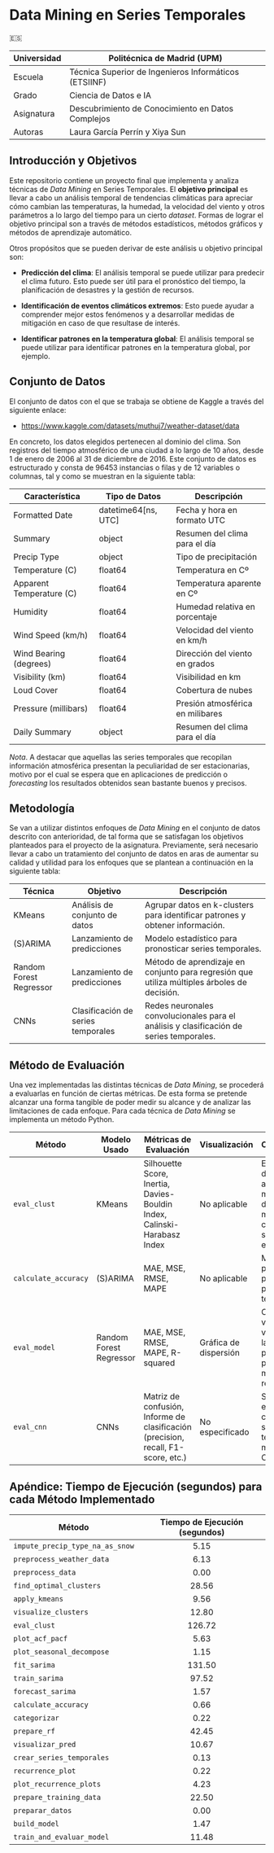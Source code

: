# Data Mining en Series Temporales
🇪🇸

| Universidad | Politécnica de Madrid (UPM) |
| --- | --- |
| Escuela | Técnica Superior de Ingenieros Informáticos (ETSIINF) |
| Grado   | Ciencia de Datos e IA           |
| Asignatura | Descubrimiento de Conocimiento en Datos Complejos |
| Autoras | Laura García Perrín y  Xiya Sun | 


## Introducción y Objetivos
Este repositorio contiene un proyecto final que implementa y analiza técnicas de _Data Mining_ en Series Temporales.
El **objetivo principal** es llevar a cabo un análisis temporal de tendencias climáticas para apreciar cómo cambian las 
temperaturas, la humedad, la velocidad del viento y otros parámetros a lo largo del tiempo para un cierto _dataset_. 
Formas de lograr el objetivo principal son a través de métodos estadísticos, métodos gráficos y métodos de aprendizaje 
automático.

Otros propósitos que se pueden derivar de este análisis u objetivo principal son:

* **Predicción del clima**: El análisis temporal se puede utilizar para predecir el clima futuro. Esto puede ser útil para
  el pronóstico del tiempo, la planificación de desastres y la gestión de recursos. 

* **Identificación de eventos climáticos extremos**: Esto puede ayudar a comprender mejor estos fenómenos y a desarrollar
  medidas de mitigación en caso de que resultase de interés.

* **Identificar patrones en la temperatura global**: El análisis temporal se puede utilizar para identificar patrones en
  la temperatura global, por ejemplo.

## Conjunto de Datos

El conjunto de datos con el que se trabaja se obtiene de Kaggle a través del siguiente enlace:

* https://www.kaggle.com/datasets/muthuj7/weather-dataset/data

En concreto, los datos elegidos pertenecen al dominio del clima. Son registros del tiempo atmosférico de una ciudad a lo largo de 
10 años, desde 1 de enero de 2006 al 31 de diciembre de 2016. Este conjunto de datos es estructurado y consta de 96453 instancias o filas 
y de 12 variables o columnas, tal y como se muestran en la siguiente tabla:

| Característica                 | Tipo de Datos            | Descripción                                |
|--------------------------------|--------------------------|--------------------------------------------|
| Formatted Date                 | datetime64[ns, UTC]      | Fecha y hora en formato UTC                |
| Summary                        | object                   | Resumen del clima para el día              |
| Precip Type                    | object                   | Tipo de precipitación                      |
| Temperature (C)                | float64                  | Temperatura en Cº                          |
| Apparent Temperature (C)       | float64                  | Temperatura aparente en Cº                 |
| Humidity                       | float64                  | Humedad relativa en porcentaje             |
| Wind Speed (km/h)              | float64                  | Velocidad del viento en km/h               |
| Wind Bearing (degrees)         | float64                  | Dirección del viento en grados             |
| Visibility (km)                | float64                  | Visibilidad en km                          |
| Loud Cover                     | float64                  | Cobertura de nubes                         |
| Pressure (millibars)           | float64                  | Presión atmosférica en milibares           |
| Daily Summary                  | object                   | Resumen del clima para el día              |

_Nota_. A destacar que aquellas las series temporales que recopilan información atmosférica presentan la peculiaridad de ser estacionarias, 
motivo por el cual se espera que en aplicaciones de predicción o _forecasting_ los resultados obtenidos sean bastante buenos y precisos.

## Metodología

Se van a utilizar distintos enfoques de _Data Mining_ en el conjunto de datos descrito con anterioridad, de tal forma que se 
satisfagan los objetivos planteados para el proyecto de la asignatura. Previamente, será necesario llevar a cabo un tratamiento
del conjunto de datos en aras de aumentar su calidad y utilidad para los enfoques que se plantean a continuación en la siguiente
tabla:

| Técnica               | Objetivo                                  | Descripción                                                                 |
|-----------------------|-------------------------------------------|-----------------------------------------------------------------------------|
| KMeans                | Análisis de conjunto de datos             | Agrupar datos en k-clusters para identificar patrones y obtener información.|
| (S)ARIMA              | Lanzamiento de predicciones               | Modelo estadístico para pronosticar series temporales.                      |
| Random Forest Regressor | Lanzamiento de predicciones             | Método de aprendizaje en conjunto para regresión que utiliza múltiples árboles de decisión.|
| CNNs                  | Clasificación de series temporales        | Redes neuronales convolucionales para el análisis y clasificación de series temporales. |

## Método de Evaluación

Una vez implementadas las distintas técnicas de _Data Mining_, se procederá a evaluarlas en función de ciertas métricas. De esta forma se 
pretende alcanzar una forma tangible de poder medir su alcance y de analizar las limitaciones de cada enfoque. Para cada técnica de _Data Mining_
se implementa un método Python.

| Método                | Modelo Usado             | Métricas de Evaluación                                                             | Visualización          | Observaciones                                                                 |
|-----------------------|--------------------------|------------------------------------------------------------------------------------|------------------------|--------------------------------------------------------------------------------|
| `eval_clust`          | KMeans                   | Silhouette Score, Inertia, Davies-Bouldin Index, Calinski-Harabasz Index           | No aplicable           | Evalúa calidad del agrupamiento mediante distintas métricas de cohesión y separación entre clústeres. |
| `calculate_accuracy`  | (S)ARIMA                 | MAE, MSE, RMSE, MAPE                                                               | No aplicable           | Mide la precisión de las predicciones para series temporales.                                             |
| `eval_model`          | Random Forest Regressor  | MAE, MSE, RMSE, MAPE, R-squared                                                    | Gráfica de dispersión  | Compara los valores verdaderos con las predicciones y proporciona métricas de regresión.                 |
| `eval_cnn`            | CNNs                     | Matriz de confusión, Informe de clasificación (precision, recall, F1-score, etc.) | No especificado        | Sugerido para evaluar la clasificación de series temporales mediante CNNs.                               |

## Apéndice: Tiempo de Ejecución (segundos) para cada Método Implementado

| Método                             | Tiempo de Ejecución (segundos) |
|------------------------------------|:------------------------------:|
| `impute_precip_type_na_as_snow`    | 5.15                           |
| `preprocess_weather_data`          | 6.13                           |
| `preprocess_data`                  | 0.00                           |
| `find_optimal_clusters`            | 28.56                          |
| `apply_kmeans`                     | 9.56                           |
| `visualize_clusters`               | 12.80                          |
| `eval_clust`                       | 126.72                         |
| `plot_acf_pacf`                    | 5.63                           |
| `plot_seasonal_decompose`          | 1.15                           |
| `fit_sarima`                       | 131.50                         |
| `train_sarima`                     | 97.52                          |
| `forecast_sarima`                  | 1.57                           |
| `calculate_accuracy`               | 0.66                           |
| `categorizar`                      | 0.22                           |
| `prepare_rf`                       | 42.45                          |
| `visualizar_pred`                  | 10.67                          |
| `crear_series_temporales`          | 0.13                           |
| `recurrence_plot`                  | 0.22                           |
| `plot_recurrence_plots`            | 4.23                           |
| `prepare_training_data`            | 22.50                          |
| `preparar_datos`                   | 0.00                           |
| `build_model`                      | 1.47                           |
| `train_and_evaluar_model`          | 11.48                          |








